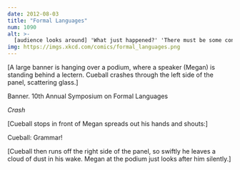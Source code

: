 ```yaml
---
date: 2012-08-03
title: "Formal Languages"
num: 1090
alt: >-
  [audience looks around] 'What just happened?' 'There must be some context we're missing.'
img: https://imgs.xkcd.com/comics/formal_languages.png
---
```

[A large banner is hanging over a podium, where a speaker (Megan) is standing behind a lectern. Cueball crashes through the left side of the panel, scattering glass.]

Banner. 10th Annual Symposium on Formal Languages

*Crash*

[Cueball stops in front of Megan spreads out his hands and shouts:]

Cueball: Grammar!

[Cueball then runs off the right side of the panel, so swiftly he leaves a cloud of dust in his wake. Megan at the podium just looks after him silently.]